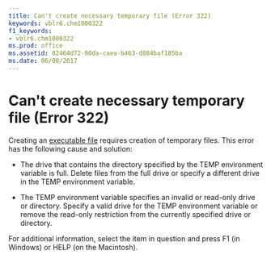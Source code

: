 ```yaml
---
title: Can't create necessary temporary file (Error 322)
keywords: vblr6.chm1000322
f1_keywords:
- vblr6.chm1000322
ms.prod: office
ms.assetid: 82464d72-90da-caea-b463-d084baf185ba
ms.date: 06/08/2017
---
```



# Can't create necessary temporary file (Error 322)

Creating an [executable file](../../Glossary/vbe-glossary.md) requires creation of temporary files. This error has the following cause and solution:



- The drive that contains the directory specified by the TEMP environment variable is full. Delete files from the full drive or specify a different drive in the TEMP environment variable.
    
- The TEMP environment variable specifies an invalid or read-only drive or directory. Specify a valid drive for the TEMP environment variable or remove the read-only restriction from the currently specified drive or directory.
    

For additional information, select the item in question and press F1 (in Windows) or HELP (on the Macintosh).

